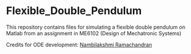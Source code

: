 # Flexible_Double_Pendulum

This repository contains files for simulating a flexible double pendulum on Matlab from an assignment in ME6102 (Design of Mechatronic Systems)

Credits for ODE development: <a href="https://www.github.com/rnambilakshmi">Nambilakshmi Ramachandran</a>
